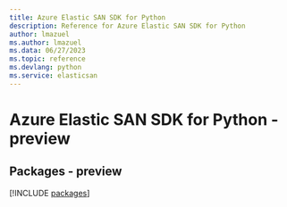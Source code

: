 ```yaml
---
title: Azure Elastic SAN SDK for Python
description: Reference for Azure Elastic SAN SDK for Python
author: lmazuel
ms.author: lmazuel
ms.data: 06/27/2023
ms.topic: reference
ms.devlang: python
ms.service: elasticsan
---
```

# Azure Elastic SAN SDK for Python - preview
## Packages - preview
[!INCLUDE [packages](elastic-san-index.md)]